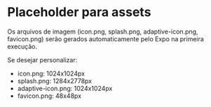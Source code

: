 # Placeholder para assets

Os arquivos de imagem (icon.png, splash.png, adaptive-icon.png, favicon.png) serão gerados automaticamente pelo Expo na primeira execução.

Se desejar personalizar:
- icon.png: 1024x1024px
- splash.png: 1284x2778px
- adaptive-icon.png: 1024x1024px
- favicon.png: 48x48px
